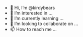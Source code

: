 - 👋 Hi, I’m @kirdybears
- 👀 I’m interested in ...
- 🌱 I’m currently learning ...
- 💞️ I’m looking to collaborate on ...
- 📫 How to reach me ...

<!---
kirdybears/kirdybears is a ✨ special ✨ repository because its `README.md` (this file) appears on your GitHub profile.
You can click the Preview link to take a look at your changes.
--->
